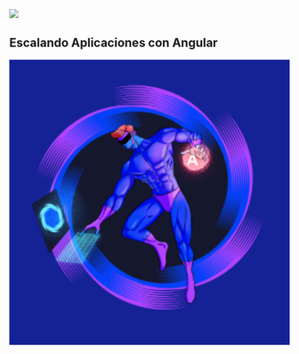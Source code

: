 <img src="https://res.cloudinary.com/boolean-spa/image/upload/v1591158800/logo_vayedu.svg" width=100> 

## Escalando Aplicaciones con Angular

<img src="intro/src/assets/img/draws/draw_angular.png" width=552 align="center"> 